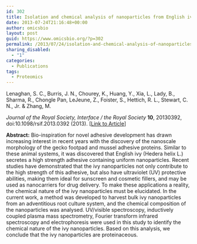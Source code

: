 ```yaml
---
id: 302
title: Isolation and chemical analysis of nanoparticles from English ivy (Hedera helix L.)
date: 2013-07-24T21:16:48+00:00
author: omicsbio
layout: post
guid: https://www.omicsbio.org/?p=302
permalink: /2013/07/24/isolation-and-chemical-analysis-of-nanoparticles-from-english-ivy-hedera-helix-l/
sharing_disabled:
  - "1"
categories:
  - Publications
tags:
  - Proteomics
---
```

Lenaghan, S. C., Burris, J. N., Chourey, K., Huang, Y., Xia, L., Lady, B., Sharma, R., Chongle Pan, LeJeune, Z., Foister, S., Hettich, R. L., Stewart, C. N., Jr. & Zhang, M.

_Journal of the Royal Society, Interface / the Royal Society_ **10**, 20130392, doi:10.1098/rsif.2013.0392 (2013). [[Link to Article](http://rsif.royalsocietypublishing.org/content/10/87/20130392.long)]

<!--more-->

**Abstract:** Bio-inspiration for novel adhesive development has drawn increasing interest in recent years with the discovery of the nanoscale morphology of the gecko footpad and mussel adhesive proteins. Similar to these animal systems, it was discovered that English ivy (Hedera helix L.) secretes a high strength adhesive containing uniform nanoparticles. Recent studies have demonstrated that the ivy nanoparticles not only contribute to the high strength of this adhesive, but also have ultraviolet (UV) protective abilities, making them ideal for sunscreen and cosmetic fillers, and may be used as nanocarriers for drug delivery. To make these applications a reality, the chemical nature of the ivy nanoparticles must be elucidated. In the current work, a method was developed to harvest bulk ivy nanoparticles from an adventitious root culture system, and the chemical composition of the nanoparticles was analysed. UV/visible spectroscopy, inductively coupled plasma mass spectrometry, Fourier transform infrared spectroscopy and electrophoresis were used in this study to identify the chemical nature of the ivy nanoparticles. Based on this analysis, we conclude that the ivy nanoparticles are proteinaceous.